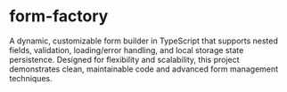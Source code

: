 # form-factory
A dynamic, customizable form builder in TypeScript that supports nested fields, validation, loading/error handling, and local storage state persistence. Designed for flexibility and scalability, this project demonstrates clean, maintainable code and advanced form management techniques.
